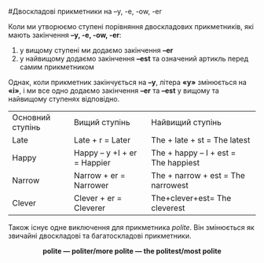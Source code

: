 #Двоскладовi прикметники на –y, -e, -ow, -er

<p>Коли ми утворюємо ступені порівняння двоскладових прикметників, які мають закінчення <b>–y, -e, -ow, -er</b>:</p>

<ol>
<li>у вищому ступені ми додаємо закінчення <b>–er</b></li>
<li>у найвищому додаємо закінчення <b>–est</b> та означений артикль перед самим прикметником</li>
</ol>

<p>Однак, коли прикметник закінчується на <b>–у</b>, літера <b>«y»</b> змінюється на <b>«i»</b>, і ми все одно додаємо закінчення <b>–er</b> та <b>–est</b> у вищому та найвищому ступенях відповідно.</p>

<table>
<tr>
<td>Основний ступінь</td>
<td>Вищий ступінь</td>
<td>Найвищий ступінь</td>
</tr>
<tr>
<td>Late</td>
<td>Late + r = Later</td>
<td>The + late + st = The latest</td>
</tr>
<tr>
<td>Happy</td>
<td>Happy – y +I + er = Happier</td>
<td>The + happy – I + est = The happiest</td>
</tr>
<tr>
<td>Narrow</td>
<td>Narrow + er = Narrower</td>
<td>The + narrow + est = The narrowest</td>
</tr>
<tr>
<td>Clever</td>
<td>Clever + er = Cleverer</td>
<td>The+clever+est= The cleverest</td>
</tr>
</table>

<p>Також існує одне виключення для прикметника <i>polite</i>. Він змінюється як звичайні двоскладові та багатоскладові прикметники.</p> 

<p align="center"><b>polite — politer/more polite — the politest/most polite</b></p>

